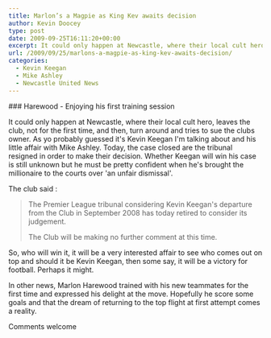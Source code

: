 ```yaml
---
title: Marlon’s a Magpie as King Kev awaits decision
author: Kevin Doocey
type: post
date: 2009-09-25T16:11:20+00:00
excerpt: It could only happen at Newcastle, where their local cult hero, leaves the club, not for the first time, and then..
url: /2009/09/25/marlons-a-magpie-as-king-kev-awaits-decision/
categories:
  - Kevin Keegan
  - Mike Ashley
  - Newcastle United News
---
```


### Harewood - Enjoying his first training session

It could only happen at Newcastle, where their local cult hero, leaves the club, not for the first time, and then, turn around and tries to sue the clubs owner. As yo probably guessed it's Kevin Keegan I'm talking about and his little affair with Mike Ashley. Today, the case closed are the tribunal resigned in order to make their decision. Whether Keegan will win his case is still unknown but  he must be pretty confident when he's brought the millionaire to the courts over 'an unfair dismissal'.

The club said :

> The Premier League tribunal considering Kevin Keegan's departure from the Club in September 2008 has today retired to consider its judgement.
>
> The Club will be making no further comment at this time.

So, who will win it, it will be a very interested affair to see who comes out on top and should it be Kevin Keegan, then some say, it will be a victory for football. Perhaps it might.

In other news, Marlon Harewood trained with his new teammates for the first time and expressed his delight at the move. Hopefully he score some goals and that the dream of returning to the top flight at first attempt comes a reality.

Comments welcome
